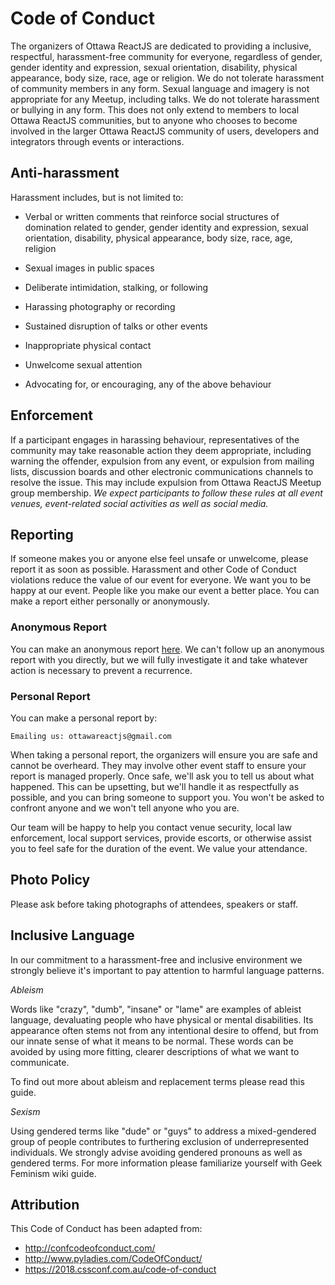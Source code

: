 # Code of Conduct

The organizers of Ottawa ReactJS are dedicated to providing a inclusive, respectful, harassment-free community for everyone, regardless of gender, gender identity and expression, sexual orientation, disability, physical appearance, body size, race, age or religion. We do not tolerate harassment of community members in any form. Sexual language and imagery is not appropriate for any Meetup, including talks. We do not tolerate harassment or bullying in any form. This does not only extend to members to local Ottawa ReactJS communities, but to anyone who chooses to become involved in the larger Ottawa ReactJS community of users, developers and integrators through events or interactions.

## Anti-harassment

Harassment includes, but is not limited to:

* Verbal or written comments that reinforce social structures of domination related to gender, gender identity and expression, sexual orientation, disability, physical appearance, body size, race, age, religion

* Sexual images in public spaces

* Deliberate intimidation, stalking, or following

* Harassing photography or recording

* Sustained disruption of talks or other events

* Inappropriate physical contact

* Unwelcome sexual attention

* Advocating for, or encouraging, any of the above behaviour

## Enforcement

If a participant engages in harassing behaviour, representatives of the community may take reasonable action they deem appropriate, including warning the offender, expulsion from any event, or expulsion from mailing lists, discussion boards and other electronic communications channels to resolve the issue. This may include expulsion from Ottawa ReactJS Meetup group membership.
*We expect participants to follow these rules at all event venues, event-related social activities as well as social media.*

## Reporting

If someone makes you or anyone else feel unsafe or unwelcome, please report it as soon as possible. Harassment and other Code of Conduct violations reduce the value of our event for everyone. We want you to be happy at our event. People like you make our event a better place. You can make a report either personally or anonymously.

### Anonymous Report

You can make an anonymous report [here](https://goo.gl/forms/VQHTYbW5P75iOOte2). We can't follow up an anonymous report with you directly, but we will fully investigate it and take whatever action is necessary to prevent a recurrence.


### Personal Report  

You can make a personal report by:

    Emailing us: ottawareactjs@gmail.com

When taking a personal report, the organizers will ensure you are safe and cannot be overheard. They may involve other event staff to ensure your report is managed properly. Once safe, we'll ask you to tell us about what happened. This can be upsetting, but we'll handle it as respectfully as possible, and you can bring someone to support you. You won't be asked to confront anyone and we won't tell anyone who you are.

Our team will be happy to help you contact venue security, local law enforcement, local support services, provide escorts, or otherwise assist you to feel safe for the duration of the event. We value your attendance.

## Photo Policy

Please ask before taking photographs of attendees, speakers or staff.

## Inclusive Language

In our commitment to a harassment-free and inclusive environment we strongly believe it's important to pay attention to harmful language patterns.

*Ableism*

Words like "crazy", "dumb", "insane" or "lame" are examples of ableist language, devaluating people who have physical or mental disabilities. Its appearance often stems not from any intentional desire to offend, but from our innate sense of what it means to be normal. These words can be avoided by using more fitting, clearer descriptions of what we want to communicate.

To find out more about ableism and replacement terms please read this guide.

*Sexism*

Using gendered terms like "dude" or "guys" to address a mixed-gendered group of people contributes to furthering exclusion of underrepresented individuals. We strongly advise avoiding gendered pronouns as well as gendered terms.
For more information please familiarize yourself with Geek Feminism wiki guide.

## Attribution

This Code of Conduct has been adapted from:

* http://confcodeofconduct.com/
* http://www.pyladies.com/CodeOfConduct/
* https://2018.cssconf.com.au/code-of-conduct
